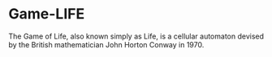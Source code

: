 # Game-LIFE
The Game of Life, also known simply as Life, is a cellular automaton devised by the British mathematician John Horton Conway in 1970.
